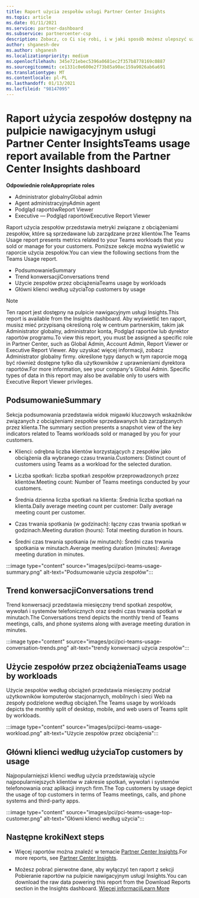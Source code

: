 ```yaml
---
title: Raport użycia zespołów usługi Partner Center Insights
ms.topic: article
ms.date: 01/11/2021
ms.service: partner-dashboard
ms.subservice: partnercenter-csp
description: Zobacz, co Ci się robi, i w jaki sposób możesz ulepszyć użycie zespołów, które są sprzedawane lub zarządzane przez klientów.
author: shganesh-dev
ms.author: shganesh
ms.localizationpriority: medium
ms.openlocfilehash: 345e721ebec5396a0681ec2f357b8778169c0887
ms.sourcegitcommit: ce1331c0e600e2f73b85a90ac159a9026ab6a691
ms.translationtype: MT
ms.contentlocale: pl-PL
ms.lasthandoff: 01/13/2021
ms.locfileid: "98147095"
---
```

# <a name="teams-usage-report-available-from-the-partner-center-insights-dashboard"></a><span data-ttu-id="ced2c-103">Raport użycia zespołów dostępny na pulpicie nawigacyjnym usługi Partner Center Insights</span><span class="sxs-lookup"><span data-stu-id="ced2c-103">Teams usage report available from the Partner Center Insights dashboard</span></span>

<span data-ttu-id="ced2c-104">**Odpowiednie role**</span><span class="sxs-lookup"><span data-stu-id="ced2c-104">**Appropriate roles**</span></span>
- <span data-ttu-id="ced2c-105">Administrator globalny</span><span class="sxs-lookup"><span data-stu-id="ced2c-105">Global admin</span></span>
- <span data-ttu-id="ced2c-106">Agent administracyjny</span><span class="sxs-lookup"><span data-stu-id="ced2c-106">Admin agent</span></span>
- <span data-ttu-id="ced2c-107">Podgląd raportów</span><span class="sxs-lookup"><span data-stu-id="ced2c-107">Report Viewer</span></span>
- <span data-ttu-id="ced2c-108">Executive — Podgląd raportów</span><span class="sxs-lookup"><span data-stu-id="ced2c-108">Executive Report Viewer</span></span>

<span data-ttu-id="ced2c-109">Raport użycia zespołów przedstawia metryki związane z obciążeniami zespołów, które są sprzedawane lub zarządzane przez klientów.</span><span class="sxs-lookup"><span data-stu-id="ced2c-109">The Teams Usage report presents metrics related to your Teams workloads that you sold or manage for your customers.</span></span> <span data-ttu-id="ced2c-110">Poniższe sekcje można wyświetlić w raporcie użycia zespołów.</span><span class="sxs-lookup"><span data-stu-id="ced2c-110">You can view the following sections from the Teams Usage report.</span></span>

- <span data-ttu-id="ced2c-111">Podsumowanie</span><span class="sxs-lookup"><span data-stu-id="ced2c-111">Summary</span></span>
- <span data-ttu-id="ced2c-112">Trend konwersacji</span><span class="sxs-lookup"><span data-stu-id="ced2c-112">Conversations trend</span></span>
- <span data-ttu-id="ced2c-113">Użycie zespołów przez obciążenia</span><span class="sxs-lookup"><span data-stu-id="ced2c-113">Teams usage by workloads</span></span>
- <span data-ttu-id="ced2c-114">Główni klienci według użycia</span><span class="sxs-lookup"><span data-stu-id="ced2c-114">Top customers by usage</span></span>

 > [!NOTE]
 > <span data-ttu-id="ced2c-115">Ten raport jest dostępny na pulpicie nawigacyjnym usługi Insights.</span><span class="sxs-lookup"><span data-stu-id="ced2c-115">This report is available from the Insights dashboard.</span></span> <span data-ttu-id="ced2c-116">Aby wyświetlić ten raport, musisz mieć przypisaną określoną rolę w centrum partnerskim, takim jak Administrator globalny, administrator konta, Podgląd raportów lub dyrektor raportów programu.</span><span class="sxs-lookup"><span data-stu-id="ced2c-116">To view this report, you must be assigned a specific role in Partner Center, such as Global Admin, Account Admin, Report Viewer or Executive Report Viewer.</span></span> <span data-ttu-id="ced2c-117">Aby uzyskać więcej informacji, zobacz Administrator globalny firmy. określone typy danych w tym raporcie mogą być również dostępne tylko dla użytkowników z uprawnieniami dyrektora raportów.</span><span class="sxs-lookup"><span data-stu-id="ced2c-117">For more information, see your company's Global Admin. Specific types of data in this report may also be available only to users with Executive Report Viewer privileges.</span></span>

## <a name="summary"></a><span data-ttu-id="ced2c-118">Podsumowanie</span><span class="sxs-lookup"><span data-stu-id="ced2c-118">Summary</span></span>

<span data-ttu-id="ced2c-119">Sekcja podsumowania przedstawia widok migawki kluczowych wskaźników związanych z obciążeniami zespołów sprzedawanych lub zarządzanych przez klienta.</span><span class="sxs-lookup"><span data-stu-id="ced2c-119">The summary section presents a snapshot view of the key indicators related to Teams workloads sold or managed by you for your customers.</span></span>  

- <span data-ttu-id="ced2c-120">Klienci: odrębna liczba klientów korzystających z zespołów jako obciążenia dla wybranego czasu trwania.</span><span class="sxs-lookup"><span data-stu-id="ced2c-120">Customers: Distinct count of customers using Teams as a workload for the selected duration.</span></span>

- <span data-ttu-id="ced2c-121">Liczba spotkań: liczba spotkań zespołów przeprowadzonych przez klientów.</span><span class="sxs-lookup"><span data-stu-id="ced2c-121">Meeting count: Number of Teams meetings conducted by your customers.</span></span>

- <span data-ttu-id="ced2c-122">Średnia dzienna liczba spotkań na klienta: Średnia liczba spotkań na klienta.</span><span class="sxs-lookup"><span data-stu-id="ced2c-122">Daily average meeting count per customer: Daily average meeting count per customer.</span></span> 

- <span data-ttu-id="ced2c-123">Czas trwania spotkania (w godzinach): łączny czas trwania spotkań w godzinach.</span><span class="sxs-lookup"><span data-stu-id="ced2c-123">Meeting duration (hours): Total meeting duration in hours.</span></span> 

- <span data-ttu-id="ced2c-124">Średni czas trwania spotkania (w minutach): Średni czas trwania spotkania w minutach.</span><span class="sxs-lookup"><span data-stu-id="ced2c-124">Average meeting duration (minutes): Average meeting duration in minutes.</span></span> 

:::image type="content" source="images/pci/pci-teams-usage-summary.png" alt-text="Podsumowanie użycia zespołów":::

## <a name="conversations-trend"></a><span data-ttu-id="ced2c-126">Trend konwersacji</span><span class="sxs-lookup"><span data-stu-id="ced2c-126">Conversations trend</span></span>

<span data-ttu-id="ced2c-127">Trend konwersacji przedstawia miesięczny trend spotkań zespołów, wywołań i systemów telefonicznych oraz średni czas trwania spotkań w minutach.</span><span class="sxs-lookup"><span data-stu-id="ced2c-127">The Conversations trend depicts the monthly trend of Teams meetings, calls, and phone systems along with average meeting duration in minutes.</span></span>

:::image type="content" source="images/pci/pci-teams-usage-conversation-trends.png" alt-text="trendy konwersacji użycia zespołów":::

## <a name="teams-usage-by-workloads"></a><span data-ttu-id="ced2c-129">Użycie zespołów przez obciążenia</span><span class="sxs-lookup"><span data-stu-id="ced2c-129">Teams usage by workloads</span></span>

<span data-ttu-id="ced2c-130">Użycie zespołów według obciążeń przedstawia miesięczny podział użytkowników komputerów stacjonarnych, mobilnych i sieci Web na zespoły podzielone według obciążeń.</span><span class="sxs-lookup"><span data-stu-id="ced2c-130">The Teams usage by workloads depicts the monthly split of desktop, mobile, and web users of Teams split by workloads.</span></span>

:::image type="content" source="images/pci/pci-teams-usage-workload.png" alt-text="Użycie zespołów przez obciążenia":::

## <a name="top-customers-by-usage"></a><span data-ttu-id="ced2c-132">Główni klienci według użycia</span><span class="sxs-lookup"><span data-stu-id="ced2c-132">Top customers by usage</span></span>

<span data-ttu-id="ced2c-133">Najpopularniejszi klienci według użycia przedstawiają użycie najpopularniejszych klientów w zakresie spotkań, wywołań i systemów telefonowania oraz aplikacji innych firm.</span><span class="sxs-lookup"><span data-stu-id="ced2c-133">The Top customers by usage depict the usage of top customers in terms of Teams meetings, calls, and phone systems and third-party apps.</span></span>

:::image type="content" source="images/pci/pci-teams-usage-top-customer.png" alt-text="Główni klienci według użycia":::

## <a name="next-steps"></a><span data-ttu-id="ced2c-135">Następne kroki</span><span class="sxs-lookup"><span data-stu-id="ced2c-135">Next steps</span></span>

- <span data-ttu-id="ced2c-136">Więcej raportów można znaleźć w temacie [Partner Center Insights](partner-center-insights.md).</span><span class="sxs-lookup"><span data-stu-id="ced2c-136">For more reports, see [Partner Center Insights](partner-center-insights.md).</span></span>

- <span data-ttu-id="ced2c-137">Możesz pobrać pierwotne dane, aby wyłączyć ten raport z sekcji Pobieranie raportów na pulpicie nawigacyjnym usługi Insights.</span><span class="sxs-lookup"><span data-stu-id="ced2c-137">You can download the raw data powering this report from the Download Reports section in the Insights dashboard.</span></span> [<span data-ttu-id="ced2c-138">Więcej informacji</span><span class="sxs-lookup"><span data-stu-id="ced2c-138">Learn More</span></span>](pci-download-reports.md) 
